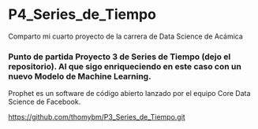 # P4_Series_de_Tiempo
Comparto mi cuarto proyecto de la carrera de Data Science de Acámica

### Punto de partida Proyecto 3 de Series de Tiempo (dejo el repositorio). Al que sigo enriqueciendo en este caso con un nuevo Modelo de Machine Learning.
Prophet es un software de código abierto lanzado por el equipo Core Data Science de Facebook.

https://github.com/thomybm/P3_Series_de_Tiempo.git
